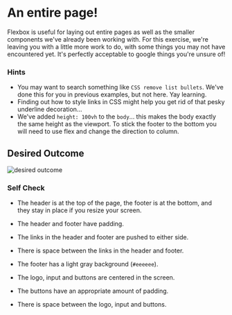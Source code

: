 # An entire page!

Flexbox is useful for laying out entire pages as well as the smaller components we've already been working with. For this exercise, we're leaving you with a little more work to do, with some things you may not have encountered yet. It's perfectly acceptable to google things you're unsure of!

### Hints
- You may want to search something like `CSS remove list bullets`.  We've done this for you in previous examples, but not here. Yay learning.
- Finding out how to style links in CSS might help you get rid of that pesky underline decoration...
- We've added `height: 100vh` to the `body`... this makes the body exactly the same height as the viewport. To stick the footer to the bottom you will need to use flex and change the direction to column.

## Desired Outcome
![desired outcome](./desired-outcome.png)

### Self Check

- The header is at the top of the page, the footer is at the bottom, and they stay in place if you resize your screen.
<!-- Completed -->
- The header and footer have padding.  
<!-- Completed -->
- The links in the header and footer are pushed to either side.
<!-- Completed -->
- There is space between the links in the header and footer.
<!-- Completed -->
- The footer has a light gray background (`#eeeeee`).
<!-- Completed -->
- The logo, input and buttons are centered in the screen.
<!-- Completed -->
- The buttons have an appropriate amount of padding.
<!-- Completed -->
- There is space between the logo, input and buttons.
